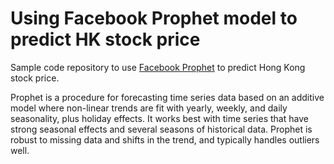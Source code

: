 # Using Facebook Prophet model to predict HK stock price

Sample code repository to use [Facebook Prophet](https://facebook.github.io/prophet/) to predict Hong Kong stock price.

Prophet is a procedure for forecasting time series data based on an additive model where non-linear trends are fit with yearly, weekly, and daily seasonality, plus holiday effects. It works best with time series that have strong seasonal effects and several seasons of historical data. Prophet is robust to missing data and shifts in the trend, and typically handles outliers well.